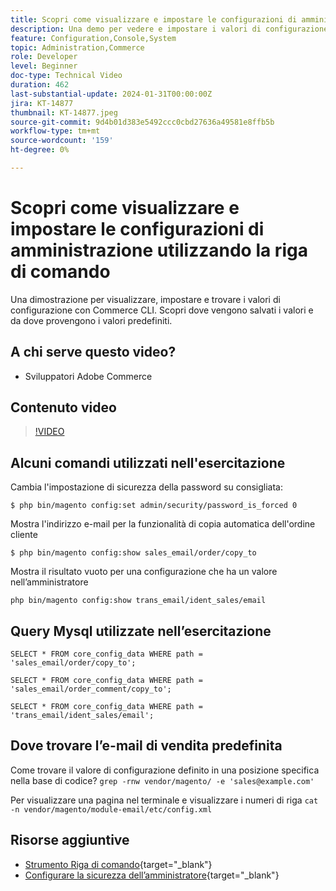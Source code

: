 ```yaml
---
title: Scopri come visualizzare e impostare le configurazioni di amministrazione utilizzando la riga di comando
description: Una demo per vedere e impostare i valori di configurazione utilizzando la riga di comando
feature: Configuration,Console,System
topic: Administration,Commerce
role: Developer
level: Beginner
doc-type: Technical Video
duration: 462
last-substantial-update: 2024-01-31T00:00:00Z
jira: KT-14877
thumbnail: KT-14877.jpeg
source-git-commit: 9d4b01d383e5492ccc0cbd27636a49581e8ffb5b
workflow-type: tm+mt
source-wordcount: '159'
ht-degree: 0%

---
```



# Scopri come visualizzare e impostare le configurazioni di amministrazione utilizzando la riga di comando

Una dimostrazione per visualizzare, impostare e trovare i valori di configurazione con Commerce CLI. Scopri dove vengono salvati i valori e da dove provengono i valori predefiniti.

## A chi serve questo video?

- Sviluppatori Adobe Commerce

## Contenuto video

>[!VIDEO](https://video.tv.adobe.com/v/3427123?&learn=on)

## Alcuni comandi utilizzati nell&#39;esercitazione

Cambia l&#39;impostazione di sicurezza della password su consigliata:

`$ php bin/magento config:set admin/security/password_is_forced 0`

Mostra l&#39;indirizzo e-mail per la funzionalità di copia automatica dell&#39;ordine cliente

`$ php bin/magento config:show sales_email/order/copy_to`

Mostra il risultato vuoto per una configurazione che ha un valore nell’amministratore

`php bin/magento config:show trans_email/ident_sales/email`

## Query Mysql utilizzate nell’esercitazione

```
SELECT * FROM core_config_data WHERE path = 'sales_email/order/copy_to';

SELECT * FROM core_config_data WHERE path = 'sales_email/order_comment/copy_to';

SELECT * FROM core_config_data WHERE path = 'trans_email/ident_sales/email';
```

## Dove trovare l’e-mail di vendita predefinita

Come trovare il valore di configurazione definito in una posizione specifica nella base di codice?
`grep -rnw vendor/magento/ -e 'sales@example.com'`

Per visualizzare una pagina nel terminale e visualizzare i numeri di riga `cat -n vendor/magento/module-email/etc/config.xml`

## Risorse aggiuntive

- [Strumento Riga di comando](https://experienceleague.adobe.com/docs/commerce-operations/configuration-guide/cli/config-cli.html){target="_blank"}
- [Configurare la sicurezza dell’amministratore](https://experienceleague.adobe.com/docs/commerce-admin/systems/security/security-admin.html){target="_blank"}
